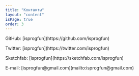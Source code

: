 ```yaml
---
title: "Контакты"
layout: "content"
isPage: true
order: 3
---
```


<p>GitHub: [isprogfun](https://github.com/isprogfun)</p>
<p>Twitter: [isprogfun](https://twitter.com/isprogfun)</p>
<p>Sketchfab: [isprogfun](https://sketchfab.com/isprogfun)</p>
<p>E-mail: [isprogfun@gmail.com](mailto:isprogfun@gmail.com)</p>
